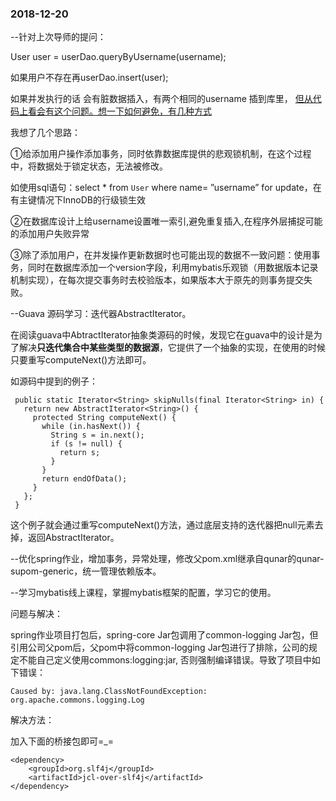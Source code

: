 ### 2018-12-20

--针对上次导师的提问：

User user = userDao.queryByUsername(username);

如果用户不存在再userDao.insert(user);

如果并发执行的话 会有脏数据插入，有两个相同的username 插到库里，
<u>但从代码上看会有这个问题。想一下如何避免，有几种方式</u>

我想了几个思路：

①给添加用户操作添加事务，同时依靠数据库提供的悲观锁机制，在这个过程中，将数据处于锁定状态，无法被修改。

如使用sql语句：select  *  from `User`  where name= ”username”  for update，在有主键情况下InnoDB的行级锁生效

②在数据库设计上给username设置唯一索引,避免重复插入,在程序外层捕捉可能的添加用户失败异常

③除了添加用户，在并发操作更新数据时也可能出现的数据不一致问题：使用事务，同时在数据库添加一个version字段，利用mybatis乐观锁（用数据版本记录机制实现），在每次提交事务时去校验版本，如果版本大于原先的则事务提交失败。

--Guava 源码学习：迭代器AbstractIterator。

在阅读guava中AbtractIterator抽象类源码的时候，发现它在guava中的设计是为了解决**只迭代集合中某些类型的数据源**，它提供了一个抽象的实现，在使用的时候只要重写computeNext()方法即可。

如源码中提到的例子：

```
 public static Iterator<String> skipNulls(final Iterator<String> in) {
   return new AbstractIterator<String>() {
     protected String computeNext() {
       while (in.hasNext()) {
         String s = in.next();
         if (s != null) {
           return s;
         }
       }
       return endOfData();
     }
   };
 }
```

这个例子就会通过重写computeNext()方法，通过底层支持的迭代器把null元素去掉，返回AbstractIterator。

--优化spring作业，增加事务，异常处理，修改父pom.xml继承自qunar的qunar-supom-generic，统一管理依赖版本。

--学习mybatis线上课程，掌握mybatis框架的配置，学习它的使用。

问题与解决：

spring作业项目打包后，spring-core Jar包调用了common-logging Jar包，但引用公司父pom后，父pom中将common-logging Jar包进行了排除，公司的规定不能自己定义使用commons:logging:jar, 否则强制编译错误。导致了项目中如下错误：

```
Caused by: java.lang.ClassNotFoundException: org.apache.commons.logging.Log
```

解决方法：

加入下面的桥接包即可=_=

```
<dependency>
    <groupId>org.slf4j</groupId>
    <artifactId>jcl-over-slf4j</artifactId>
</dependency>
```